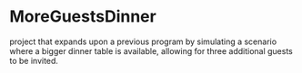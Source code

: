 # MoreGuestsDinner
 project that expands upon a previous program by simulating a scenario where a bigger dinner table is available, allowing for three additional guests to be invited.
